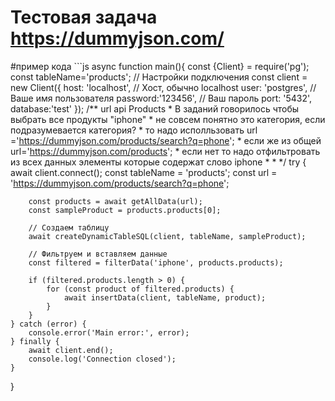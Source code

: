 ﻿# Тестовая задача  https://dummyjson.com/
#пример кода ```js
async  function  main(){
    const {Client} = require('pg');
    const tableName='products';
// Настройки подключения
    const client = new Client({
        host: 'localhost',             // Хост, обычно localhost
        user: 'postgres',             // Ваше имя пользователя
        password:'123456',     // Ваш пароль
        port: '5432',
        database:'test'
    });
    /** url api Products
     * В заданий говорилось чтобы выбрать все продукты "iphone"
     * не совсем понятно это категория, если подразумевается категория?
     * то надо исполльзовать url ='https://dummyjson.com/products/search?q=phone';
     * если же из общей url='https://dummyjson.com/products';
     * если  нет то надо отфильтровать из всех данных элементы которые содержат слово iphone
     *
     * */
    try {
        await client.connect();
        const tableName = 'products';
        const url = 'https://dummyjson.com/products/search?q=phone';

        const products = await getAllData(url);
        const sampleProduct = products.products[0];

        // Создаем таблицу
        await createDynamicTableSQL(client, tableName, sampleProduct);

        // Фильтруем и вставляем данные
        const filtered = filterData('iphone', products.products);

        if (filtered.products.length > 0) {
            for (const product of filtered.products) {
                await insertData(client, tableName, product);
            }
        }
    } catch (error) {
        console.error('Main error:', error);
    } finally {
        await client.end();
        console.log('Connection closed');
    }

}

